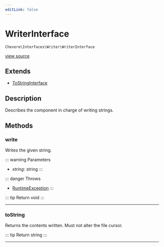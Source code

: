 ```yaml
---
editLink: false
---
```


# WriterInterface

`Chevere\Interfaces\Writer\WriterInterface`

[view source](https://github.com/chevere/chevere/blob/master/src/Chevere/Interfaces/Writer/WriterInterface.php)

## Extends

- [ToStringInterface](../Common/ToStringInterface.md)

## Description

Describes the component in charge of writing strings.

## Methods

### write

Writes the given string.

::: warning Parameters
- *string*: string
:::

::: danger Throws
- [RuntimeException](../../Exceptions/Core/RuntimeException.md) 
:::

::: tip Return
void
:::

---

### toString

Returns the contents written. Must not alter the file cursor.

::: tip Return
string
:::

---
